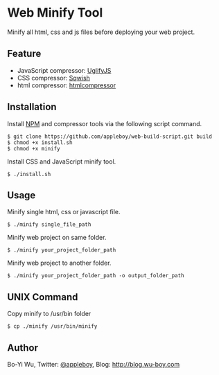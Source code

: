 Web Minify Tool
================

Minify all html, css and js files before deploying your web project.

Feature
-------------

* JavaScript compressor: [UglifyJS](https://github.com/mishoo/UglifyJS2)
* CSS compressor: [Sqwish](https://github.com/ded/sqwish)
* html compressor: [htmlcompressor](http://code.google.com/p/htmlcompressor/)

Installation
-------------

Install [NPM](https://npmjs.org/) and compressor tools via the following script command.

    $ git clone https://github.com/appleboy/web-build-script.git build
    $ chmod +x install.sh
    $ chmod +x minify

Install CSS and JavaScript minify tool.

    $ ./install.sh

Usage
-------------

Minify single html, css or javascript file.

    $ ./minify single_file_path

Minify web project on same folder.

    $ ./minify your_project_folder_path

Minify web project to another folder.

    $ ./minify your_project_folder_path -o output_folder_path

UNIX Command
-------------

Copy minify to /usr/bin folder

    $ cp ./minify /usr/bin/minify

Author
-------------

Bo-Yi Wu, Twitter: [@appleboy](http://twitter.com/appleboy "Twitter"), Blog: http://blog.wu-boy.com
